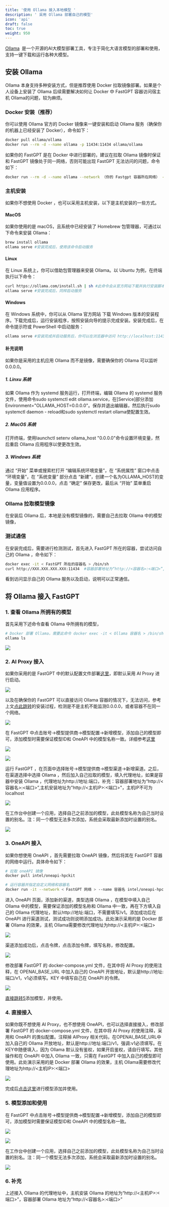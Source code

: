 ```yaml
---
title: '使用 Ollama 接入本地模型 '
description: ' 采用 Ollama 部署自己的模型'
icon: 'api'
draft: false
toc: true
weight: 950
---
```


[Ollama](https://ollama.com/) 是一个开源的AI大模型部署工具，专注于简化大语言模型的部署和使用，支持一键下载和运行各种大模型。

## 安装 Ollama

Ollama 本身支持多种安装方式，但是推荐使用 Docker 拉取镜像部署。如果是个人设备上安装了 Ollama 后续需要解决如何让 Docker 中 FastGPT 容器访问宿主机 Ollama的问题，较为麻烦。 

### Docker 安装（推荐）

你可以使用 Ollama 官方的 Docker 镜像来一键安装和启动 Ollama 服务（确保你的机器上已经安装了 Docker），命令如下：

```bash
docker pull ollama/ollama 
docker run --rm -d --name ollama -p 11434:11434 ollama/ollama
```

如果你的 FastGPT 是在 Docker 中进行部署的，建议在拉取 Ollama 镜像时保证和 FastGPT 镜像处于同一网络，否则可能出现 FastGPT 无法访问的问题，命令如下：

```bash
docker run --rm -d --name ollama --network （你的 Fastgpt 容器所在网络） -p 11434:11434 ollama/ollama
```

### 主机安装

如果你不想使用 Docker ，也可以采用主机安装，以下是主机安装的一些方式。

#### MacOS

如果你使用的是 macOS，且系统中已经安装了 Homebrew 包管理器，可通过以下命令来安装 Ollama：

```bash
brew install ollama
ollama serve #安装完成后，使用该命令启动服务
```

#### Linux

在 Linux 系统上，你可以借助包管理器来安装 Ollama。以 Ubuntu 为例，在终端执行以下命令：

```bash
curl https://ollama.com/install.sh | sh #此命令会从官方网站下载并执行安装脚本。
ollama serve #安装完成后，同样启动服务
```

#### Windows

在 Windows 系统中，你可以从 Ollama 官方网站 下载 Windows 版本的安装程序。下载完成后，运行安装程序，按照安装向导的提示完成安装。安装完成后，在命令提示符或 PowerShell 中启动服务：

```bash
ollama serve #安装完成并启动服务后，你可以在浏览器中访问 http://localhost:11434 来验证 Ollama 是否安装成功。
```

#### 补充说明

如果你是采用的主机应用 Ollama 而不是镜像，需要确保你的 Ollama 可以监听0.0.0.0。

##### 1. Linxu 系统

如果 Ollama 作为 systemd 服务运行，打开终端，编辑 Ollama 的 systemd 服务文件，使用命令sudo systemctl edit ollama.service，在[Service]部分添加Environment="OLLAMA_HOST=0.0.0.0"。保存并退出编辑器，然后执行sudo systemctl daemon - reload和sudo systemctl restart ollama使配置生效。

##### 2. MacOS 系统

打开终端，使用launchctl setenv ollama_host "0.0.0.0"命令设置环境变量，然后重启 Ollama 应用程序以使更改生效。

##### 3. Windows 系统

通过 “开始” 菜单或搜索栏打开 “编辑系统环境变量”，在 “系统属性” 窗口中点击 “环境变量”，在 “系统变量” 部分点击 “新建”，创建一个名为OLLAMA_HOST的变量，变量值设置为0.0.0.0，点击 “确定” 保存更改，最后从 “开始” 菜单重启 Ollama 应用程序。

### Ollama 拉取模型镜像

在安装后 Ollama 后，本地是没有模型镜像的，需要自己去拉取 Ollama 中的模型镜像，

### 测试通信

在安装完成后，需要进行检测测试，首先进入 FastGPT 所在的容器，尝试访问自己的 Ollama ，命令如下：

```bash
docker exec -it < FastGPT 所在的容器名 > /bin/sh
curl http://XXX.XXX.XXX.XXX:11434  #容器部署地址为“http://<容器名>:<端口>”,主机安装地址为"http://<主机IP>:<端口>"，主机IP不可为localhost
```

看到访问显示自己的 Ollama 服务以及启动，说明可以正常通信。

## 将 Ollama 接入 FastGPT


### 1. 查看 Ollama 所拥有的模型

首先采用下述命令查看 Ollama 中所拥有的模型，

```bash
# Docker 部署 Ollama，需要此命令 docker exec -it < Ollama 容器名 > /bin/sh
ollama ls
```

![](/imgs/Ollama-models1.png)

### 2. AI Proxy 接入

如果你采用的是 FastGPT 中的默认配置文件部署[这里](/docs/development/docker.md)，即默认采用 AI Proxy 进行启动。

![](/imgs/Ollama-aiproxy1.png)

以及在确保你的 FastGPT 可以直接访问 Ollama 容器的情况下，无法访问，参考上文[点此跳转](#安装-ollama)的安装过程，检测是不是主机不能监测0.0.0.0，或者容器不在同一个网络。

![](/imgs/Ollama-aiproxy2.png)

在 FastGPT 中点击账号->模型提供商->模型配置->新增模型，添加自己的模型即可，添加模型时需要保证模型ID和 OneAPI 中的模型名称一致。详细参考[这里](/docs/development/modelConfig/intro.md)

![](/imgs/Ollama-models2.png)

![](/imgs/Ollama-models3.png)

运行 FastGPT ，在页面中选择账号->模型提供商->模型渠道->新增渠道。之后，在渠道选择中选择 Ollama ，然后加入自己拉取的模型，填入代理地址，如果是容器中安装 Ollama ，代理地址为http://地址:端口，补充：容器部署地址为“http://<容器名>:<端口>”,主机安装地址为"http://<主机IP>:<端口>"，主机IP不可为localhost

![](/imgs/Ollama-aiproxy3.png)

在工作台中创建一个应用，选择自己之前添加的模型，此处模型名称为自己当时设置的别名。注：同一个模型无法多次添加，系统会采取最新添加时设置的别名。

![](/imgs/Ollama-models4.png)

### 3. OneAPI 接入

如果你想使用 OneAPI ，首先需要拉取 OneAPI 镜像，然后将其在 FastGPT 容器的网络中运行。具体命令如下：

```bash
# 拉取 oneAPI 镜像
docker pull intel/oneapi-hpckit

# 运行容器并指定自定义网络和容器名
docker run -it --network < FastGPT 网络 > --name 容器名 intel/oneapi-hpckit /bin/bash
```

进入 OneAPI 页面，添加新的渠道，类型选择 Ollama ，在模型中填入自己 Ollama 中的模型，需要保证添加的模型名称和 Ollama 中一致，再在下方填入自己的 Ollama 代理地址，默认http://地址:端口，不需要填写/v1。添加成功后在 OneAPI 进行渠道测试，测试成功则说明添加成功。此处演示采用的是 Docker 部署 Ollama 的效果，主机 Ollama需要修改代理地址为http://<主机IP>:<端口>

![](/imgs/Ollama-oneapi1.png)

渠道添加成功后，点击令牌，点击添加令牌，填写名称，修改配置。

![](/imgs/Ollama-oneapi2.png)

修改部署 FastGPT 的 docker-compose.yml 文件，在其中将 AI Proxy 的使用注释，在 OPENAI_BASE_URL 中加入自己的 OneAPI 开放地址，默认是http://地址:端口/v1，v1必须填写。KEY 中填写自己在 OneAPI 的令牌。

![](/imgs/Ollama-oneapi3.png)

[直接跳转5](#5-模型添加和使用)添加模型，并使用。

### 4. 直接接入

如果你既不想使用 AI Proxy，也不想使用 OneAPI，也可以选择直接接入，修改部署 FastGPT 的 docker-compose.yml 文件，在其中将 AI Proxy 的使用注释，采用和 OneAPI 的类似配置。注释掉 AIProxy 相关代码，在OPENAI_BASE_URL中加入自己的 Ollama 开放地址，默认是http://地址:端口/v1，强调:v1必须填写。在KEY中随便填入，因为 Ollama 默认没有鉴权，如果开启鉴权，请自行填写。其他操作和在 OneAPI 中加入 Ollama 一致，只需在 FastGPT 中加入自己的模型即可使用。此处演示采用的是 Docker 部署 Ollama 的效果，主机 Ollama需要修改代理地址为http://<主机IP>:<端口>

![](/imgs/Ollama-direct1.png)

完成后[点击这里](#5-模型添加和使用)进行模型添加并使用。

### 5. 模型添加和使用

在 FastGPT 中点击账号->模型提供商->模型配置->新增模型，添加自己的模型即可，添加模型时需要保证模型ID和 OneAPI 中的模型名称一致。

![](/imgs/Ollama-models2.png)

![](/imgs/Ollama-models3.png)

在工作台中创建一个应用，选择自己之前添加的模型，此处模型名称为自己当时设置的别名。注：同一个模型无法多次添加，系统会采取最新添加时设置的别名。

![](/imgs/Ollama-models4.png)

### 6. 补充
上述接入 Ollama 的代理地址中，主机安装 Ollama 的地址为“http://<主机IP>:<端口>”，容器部署 Ollama 地址为“http://<容器名>:<端口>”